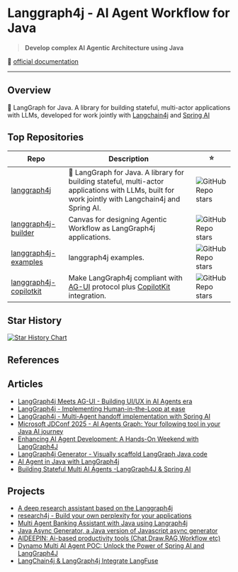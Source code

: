# Langgraph4j - AI Agent Workflow for Java

> **Develop complex AI Agentic Architecture using Java**  

📜 [official documentation](https://langgraph4j.github.io/langgraph4j/)

---

## Overview

🚀 LangGraph for Java. A library for building stateful, multi-actor applications with LLMs, developed for work jointly with [Langchain4j] and [Spring&nbsp;AI][Spring AI]

## Top Repositories

 Repo | Description | ⭐
  --- | --- | ---
| [langgraph4j](https://github.com/langgraph4j/langgraph4j) |  🚀 LangGraph for Java. A library for building stateful, multi-actor applications with LLMs, built for work jointly with Langchain4j and Spring AI.  | ![GitHub Repo stars](https://img.shields.io/github/stars/langgraph4j/langgraph4j?style=for-the-badge&label=)
| [langgraph4j-builder](https://github.com/langgraph4j/langgraph4j-builder) |  Canvas for designing Agentic Workflow as LangGraph4j applications. | ![GitHub Repo stars](https://img.shields.io/github/stars/langgraph4j/langgraph4j-builder?style=for-the-badge&label=)
| [langgraph4j-examples](https://github.com/langgraph4j/langgraph4j-examples) | langgraph4j examples. |  ![GitHub Repo stars](https://img.shields.io/github/stars/langgraph4j/langgraph4j-examples?style=for-the-badge&label=)
| [langgraph4j-copilotkit](https://github.com/langgraph4j/langgraph4j-copilotkit) | Make LangGraph4j compliant with [AG-UI] protocol plus [CopilotKit] integration. | ![GitHub Repo stars](https://img.shields.io/github/stars/langgraph4j/langgraph4j-copilotkit?style=for-the-badge&label=)

## Star History

[![Star History Chart](https://starchart.cc/langgraph4j/langgraph4j.svg)](https://starchart.cc/langgraph4j/langgraph4j)

## References

## Articles
* [LangGraph4j Meets AG-UI - Building UI/UX in AI Agents era](https://bsorrentino.github.io/bsorrentino/ai/2025/08/21/LangGraph4j-meets-AG-UI.html)
* [LangGraph4j - Implementing Human-in-the-Loop at ease](https://bsorrentino.github.io/bsorrentino/ai/2025/07/13/LangGraph4j-Agent-with-approval.html)
* [LangGraph4j - Multi-Agent handoff implementation with Spring AI](https://bsorrentino.github.io/bsorrentino/ai/2025/05/10/Langgraph4j-agent-handoff.html)
* [Microsoft JDConf 2025 - AI Agents Graph: Your following tool in your Java AI journey](https://youtu.be/Sp36wdpobpI?si=dXDTD9k16hM8A8KQ)
* [Enhancing AI Agent Development: A Hands-On Weekend with LangGraph4J](https://www.linkedin.com/pulse/enhancing-ai-agent-development-hands-on-weekend-langgraph4j-chung-ha-iu3be/)
* [LangGraph4j Generator - Visually scaffold LangGraph Java code](https://dev.to/bsorrentino/langgraph4j-generator-2ika)
* [AI Agent in Java with LangGraph4j](https://bsorrentino.github.io/bsorrentino/ai/2024/05/20/langgraph-for-java.html)
* [Building Stateful Multi AI Agents -LangGraph4J & Spring AI](https://medium.com/@ganeshmoorthy5999/building-stateful-multi-ai-agents-langgraph4j-spring-ai-c0046e293d00)

## Projects

* [A deep research assistant based on the Langgraph4j](https://github.com/imfangs/langgraph4j-deep-researcher)
* [research4j - Build your own perplexity for your applications](https://github.com/bhavuklabs/research4j)
* [Multi Agent Banking Assistant with Java using Langraph4j](https://github.com/Azure-Samples/agent-openai-java-banking-assistant-langgraph4j)
* [Java Async Generator, a Java version of Javascript async generator](https://github.com/bsorrentino/java-async-generator)
* [AIDEEPIN: Ai-based productivity tools (Chat,Draw,RAG,Workflow etc)](https://github.com/moyangzhan/langchain4j-aideepin)
* [Dynamo Multi AI Agent POC: Unlock the Power of Spring AI and LangGraph4J](https://github.com/Breezeware-OS/dynamo-multi-ai-agent-langgraph4j-starter)
* [LangChain4j & LangGraph4j Integrate LangFuse](https://github.com/Kugaaa/langchain4j-langfuse)

<!--
**Project Name** is an open-source project developed and maintained by [Your Organization Name].  
It provides:

- **Key Feature 1:** Brief description.
- **Key Feature 2:** Brief description.
- **Key Feature 3:** Brief description.

### Why Use This Project?

- Benefit 1
- Benefit 2
- Benefit 3

## Getting Started

### Prerequisites

- List required software, tools, or accounts (e.g., Java 17+, Maven, etc.)

### Installation

```bash
# Example for Java projects using Maven
git clone https://github.com/bsorrentino/langgraph4j.git
cd langgraph4j
mvn install


**Here are some ideas to get you started:**

🙋‍♀️ A short introduction - what is your organization all about?
🌈 Contribution guidelines - how can the community get involved?
👩‍💻 Useful resources - where can the community find your docs? Is there anything else the community should know?
🍿 Fun facts - what does your team eat for breakfast?
🧙 Remember, you can do mighty things with the power of [Markdown](https://docs.github.com/github/writing-on-github/getting-started-with-writing-and-formatting-on-github/basic-writing-and-formatting-syntax)
-->

[Spring AI]: https://spring.io/projects/spring-ai
[Langchain4j]: https://github.com/langchain4j/langchain4j

[AG-UI]: https://docs.ag-ui.com/introduction
[CopilotKit]: https://www.copilotkit.ai
